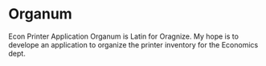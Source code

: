 # Organum
Econ Printer Application
Organum is Latin for Oragnize. My hope is to develope an application to organize the printer inventory for the Economics dept. 
